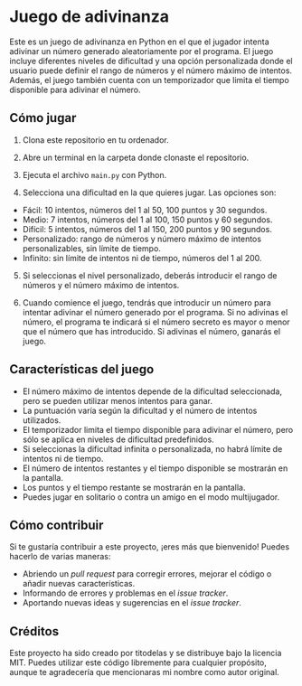# Juego de adivinanza

Este es un juego de adivinanza en Python en el que el jugador intenta adivinar un número generado aleatoriamente por el programa. El juego incluye diferentes niveles de dificultad y una opción personalizada donde el usuario puede definir el rango de números y el número máximo de intentos. Además, el juego también cuenta con un temporizador que limita el tiempo disponible para adivinar el número.

## Cómo jugar

1.  Clona este repositorio en tu ordenador.
    
2.  Abre un terminal en la carpeta donde clonaste el repositorio.
    
3.  Ejecuta el archivo `main.py` con Python.
    
4.  Selecciona una dificultad en la que quieres jugar. Las opciones son:
    

-   Fácil: 10 intentos, números del 1 al 50, 100 puntos y 30 segundos.
-   Medio: 7 intentos, números del 1 al 100, 150 puntos y 60 segundos.
-   Difícil: 5 intentos, números del 1 al 150, 200 puntos y 90 segundos.
-   Personalizado: rango de números y número máximo de intentos personalizables, sin límite de tiempo.
-   Infinito: sin límite de intentos ni de tiempo, números del 1 al 200.

5.  Si seleccionas el nivel personalizado, deberás introducir el rango de números y el número máximo de intentos.
    
6.  Cuando comience el juego, tendrás que introducir un número para intentar adivinar el número generado por el programa. Si no adivinas el número, el programa te indicará si el número secreto es mayor o menor que el número que has introducido. Si adivinas el número, ganarás el juego.
    

## Características del juego

-   El número máximo de intentos depende de la dificultad seleccionada, pero se pueden utilizar menos intentos para ganar.
-   La puntuación varía según la dificultad y el número de intentos utilizados.
-   El temporizador limita el tiempo disponible para adivinar el número, pero sólo se aplica en niveles de dificultad predefinidos.
-   Si seleccionas la dificultad infinita o personalizada, no habrá límite de intentos ni de tiempo.
-   El número de intentos restantes y el tiempo disponible se mostrarán en la pantalla.
-   Los puntos y el tiempo restante se mostrarán en la pantalla.
-   Puedes jugar en solitario o contra un amigo en el modo multijugador.

## Cómo contribuir

Si te gustaría contribuir a este proyecto, ¡eres más que bienvenido! Puedes hacerlo de varias maneras:

-   Abriendo un _pull request_ para corregir errores, mejorar el código o añadir nuevas características.
-   Informando de errores y problemas en el _issue tracker_.
-   Aportando nuevas ideas y sugerencias en el _issue tracker_.

## Créditos

Este proyecto ha sido creado por titodelas y se distribuye bajo la licencia MIT. Puedes utilizar este código libremente para cualquier propósito, aunque te agradecería que mencionaras mi nombre como autor original.
